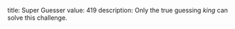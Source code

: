 title: Super Guesser
value: 419
description: Only the true guessing *king* can solve this challenge.